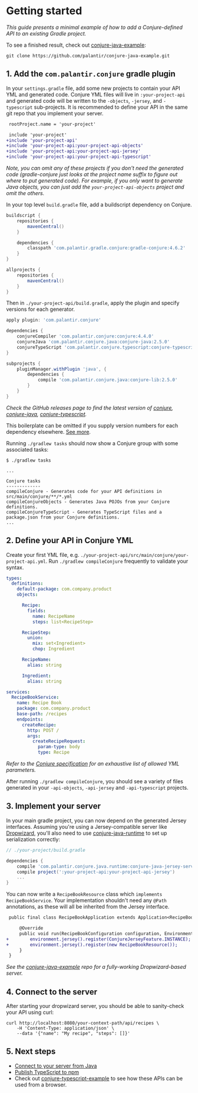 # Getting started

_This guide presents a minimal example of how to add a Conjure-defined API to an existing Gradle project._

To see a finished result, check out [conjure-java-example](https://github.com/palantir/conjure-java-example):

```
git clone https://github.com/palantir/conjure-java-example.git
```

## 1. Add the `com.palantir.conjure` gradle plugin

In your `settings.gradle` file, add some new projects to contain your API YML and generated code. Conjure YML files will live in `:your-project-api` and generated code will be written to the `-objects`, `-jersey`, and `-typescript` sub-projects. It is recommended to define your API in the same git repo that you implement your server.

```diff
 rootProject.name = 'your-project'

 include 'your-project'
+include 'your-project-api'
+include 'your-project-api:your-project-api-objects'
+include 'your-project-api:your-project-api-jersey'
+include 'your-project-api:your-project-api-typescript'
```

_Note, you can omit any of these projects if you don't need the generated code (gradle-conjure just looks at the project name suffix to figure out where to put generated code).  For example, if you only want to generate Java objects, you can just add the `your-project-api-objects` project and omit the others._

In your top level `build.gradle` file, add a buildscript dependency on Conjure.

```groovy
buildscript {
    repositories {
        mavenCentral()
    }

    dependencies {
        classpath 'com.palantir.gradle.conjure:gradle-conjure:4.6.2'
    }
}

allprojects {
    repositories {
        mavenCentral()
    }
}
```

Then in `./your-project-api/build.gradle`, apply the plugin and specify versions for each generator.

```groovy
apply plugin: 'com.palantir.conjure'

dependencies {
    conjureCompiler 'com.palantir.conjure:conjure:4.4.0'
    conjureJava 'com.palantir.conjure.java:conjure-java:2.5.0'
    conjureTypeScript 'com.palantir.conjure.typescript:conjure-typescript:3.4.0'
}

subprojects {
    pluginManager.withPlugin 'java', {
        dependencies {
            compile 'com.palantir.conjure.java:conjure-lib:2.5.0'
        }
    }
}
```

_Check the GitHub releases page to find the latest version of [conjure](https://github.com/palantir/conjure/releases), [conjure-java](https://github.com/palantir/conjure-java/releases), [conjure-typescript](https://github.com/palantir/conjure-typescript/releases)._

This boilerplate can be omitted if you supply version numbers for each dependency elsewhere. [See more](/docs/gradle_decoupled_versions.md).

Running `./gradlew tasks` should now show a Conjure group with some associated tasks:

```
$ ./gradlew tasks

...

Conjure tasks
-------------
compileConjure - Generates code for your API definitions in src/main/conjure/**/*.yml
compileConjureObjects - Generates Java POJOs from your Conjure definitions.
compileConjureTypeScript - Generates TypeScript files and a package.json from your Conjure definitions.
...
```

## 2. Define your API in Conjure YML

Create your first YML file, e.g. `./your-project-api/src/main/conjure/your-project-api.yml`.  Run `./gradlew compileConjure` frequently to validate your syntax.

```yaml
types:
  definitions:
    default-package: com.company.product
    objects:

      Recipe:
        fields:
          name: RecipeName
          steps: list<RecipeStep>

      RecipeStep:
        union:
          mix: set<Ingredient>
          chop: Ingredient

      RecipeName:
        alias: string

      Ingredient:
        alias: string

services:
  RecipeBookService:
    name: Recipe Book
    package: com.company.product
    base-path: /recipes
    endpoints:
      createRecipe:
        http: POST /
        args:
          createRecipeRequest:
            param-type: body
            type: Recipe
```

*Refer to the [Conjure specification](/docs/spec/conjure_definitions.md) for an exhaustive list of allowed YML parameters.*

After running `./gradlew compileConjure`, you should see a variety of files generated in your `-api-objects`, `-api-jersey` and `-api-typescript` projects.

## 3. Implement your server

In your main gradle project, you can now depend on the generated Jersey interfaces.  Assuming you're using a Jersey-compatible server like [Dropwizard](https://github.com/dropwizard/dropwizard), you'll also need to use [conjure-java-runtime](https://github.com/palantir/conjure-java-runtime) to set up serialization correctly:

```groovy
// ./your-project/build.gradle

dependencies {
    compile 'com.palantir.conjure.java.runtime:conjure-java-jersey-server:latest.release'
    compile project(':your-project-api:your-project-api-jersey')
    ...
}
```

You can now write a `RecipeBookResource` class which `implements RecipeBookService`.  Your implementation shouldn't need any `@Path` annotations, as these will all be inherited from the Jersey interface.

```diff
 public final class RecipeBookApplication extends Application<RecipeBookConfiguration> {

     @Override
     public void run(RecipeBookConfiguration configuration, Environment environment) {
+        environment.jersey().register(ConjureJerseyFeature.INSTANCE);
+        environment.jersey().register(new RecipeBookResource());
     }
 }
```

_See the [conjure-java-example](https://github.com/palantir/conjure-java-example) repo for a fully-working Dropwizard-based server._

## 4. Connect to the server

After starting your dropwizard server, you should be able to sanity-check your API using curl:

```
curl http://localhost:8080/your-context-path/api/recipes \
    -H 'Content-Type: application/json' \
    --data '{"name": "My recipe", "steps": []}'
```

## 5. Next steps

- [Connect to your server from Java](/docs/howto/connect_from_java.md)
- [Publish TypeScript to npm](/docs/howto/publish_typescript_to_npm.md)
- Check out [conjure-typescript-example](https://github.com/palantir/conjure-typescript-example) to see how these APIs can be used from a browser.
